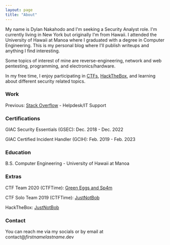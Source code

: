 ```yaml
---
layout: page
title: "About"
---
```


My name is Dylan Nakahodo and I'm seeking a Security Analyst role. I'm currently living in New York but originally I'm from Hawaii. I attended the University of Hawaii at Manoa where I graduated with a degree in Computer Engineering. This is my personal blog where I'll publish writeups and anything I find interesting.

Some topics of interest of mine are reverse-engineering, network and web pentesting, programming, and electronics/hardware.

In my free time, I enjoy participating in [CTFs](https://ctfd.io/whats-a-ctf/), [HackTheBox](https://www.hackthebox.eu/), and learning about different security related topics.

### Work
Previous: [Stack Overflow](https://stackoverflow.com/) - Helpdesk/IT Support

### Certifications
GIAC Security Essentials (GSEC): Dec. 2018 - Dec. 2022

GIAC Certified Incident Handler (GCIH): Feb. 2019 - Feb. 2023

### Education
B.S. Computer Engineering - University of Hawaii at Manoa

### Extras
CTF Team 2020 (CTFTime): [Green Eggs and Sp4m](https://ctftime.org/team/106764)

CTF Solo Team 2019 (CTFTime): [JustNotBob](https://ctftime.org/team/62698)


HackTheBox: [JustNotBob](https://www.hackthebox.eu/profile/35547)

### Contact
You can reach me via my socials or by email at contact@_firstnamelastname_.dev
